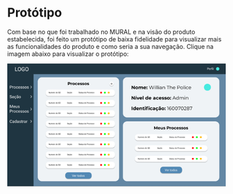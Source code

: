 # Protótipo

Com base no que foi trabalhado no MURAL e na visão do produto estabelecida, foi feito um protótipo de baixa fidelidade para visualizar mais as funcionalidades do produto e como seria a sua navegação. Clique na imagem abaixo para visualizar o protótipo:

[![](./assets/imgs/prototipo-baixa-fidelidade.png)](https://www.figma.com/file/hoAZJP0JLOW8WXSThviEWP/Or%C3%A1culo?node-id=71%3A6)
